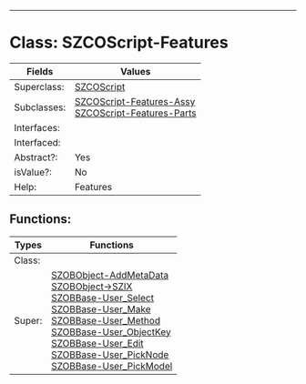 ---------

# Class:	SZCOScript-Features

| Fields | Values |
| --------- | --------- |
| Superclass: | [SZCOScript](SZCOScript.html) |
| Subclasses: | [SZCOScript-Features-Assy](SZCOScript-Features-Assy.html) <br> [SZCOScript-Features-Parts](SZCOScript-Features-Parts.html) |
| Interfaces: |  |
| Interfaced: |  |
| Abstract?: | Yes |
| isValue?: | No |
| Help: | Features |


## Functions:

| Types | Functions |
| --------- | --------- |
| Class: |  |
| Super: | [SZOBObject-AddMetaData](SZOBObject.html) <br> [SZOBObject->SZIX](SZOBObject.html) <br> [SZOBBase-User_Select](SZOBBase.html) <br> [SZOBBase-User_Make](SZOBBase.html) <br> [SZOBBase-User_Method](SZOBBase.html) <br> [SZOBBase-User_ObjectKey](SZOBBase.html) <br> [SZOBBase-User_Edit](SZOBBase.html) <br> [SZOBBase-User_PickNode](SZOBBase.html) <br> [SZOBBase-User_PickModel](SZOBBase.html) |


